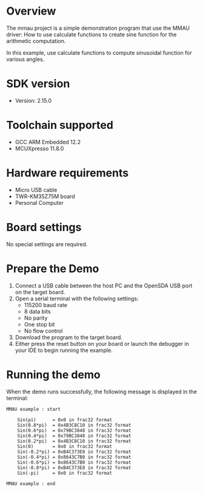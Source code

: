 Overview
========
The mmau project is a simple demonstration program that use the MMAU driver:
How to use calculate functions to create sine function for the arithmetic computation.

In this example, use calculate functions to compute sinusoidal function for various angles.

SDK version
===========
- Version: 2.15.0

Toolchain supported
===================
- GCC ARM Embedded  12.2
- MCUXpresso  11.8.0

Hardware requirements
=====================
- Micro USB cable
- TWR-KM35Z75M board
- Personal Computer

Board settings
==============
No special settings are required.

Prepare the Demo
================
1.  Connect a USB cable between the host PC and the OpenSDA USB port on the target board.
2.  Open a serial terminal with the following settings:
    - 115200 baud rate
    - 8 data bits
    - No parity
    - One stop bit
    - No flow control
3. Download the program to the target board.
4. Either press the reset button on your board or launch the debugger in your IDE to begin running the example.

Running the demo
================
When the demo runs successfully, the following message is displayed in the terminal:
~~~~~~~~~~~~~~~~~~~~~~~~~~~~~~~~~~~~~~~~~~~~~~~~
MMAU example : start

    Sin(pi)      = 0x0 in frac32 format
    Sin(0.8*pi)  = 0x4B3C8C10 in frac32 format
    Sin(0.6*pi)  = 0x79BC3848 in frac32 format
    Sin(0.4*pi)  = 0x79BC3848 in frac32 format
    Sin(0.2*pi)  = 0x4B3C8C10 in frac32 format
    Sin(0)       = 0x0 in frac32 format
    Sin(-0.2*pi) = 0xB4C373E8 in frac32 format
    Sin(-0.4*pi) = 0x8643C7B0 in frac32 format
    Sin(-0.6*pi) = 0x8643C7B0 in frac32 format
    Sin(-0.8*pi) = 0xB4C373E8 in frac32 format
    Sin(-pi)     = 0x0 in frac32 format

MMAU example : end
~~~~~~~~~~~~~~~~~~~~~~~~~~~~~~~~~~~~~~~~~~~~~~~~
